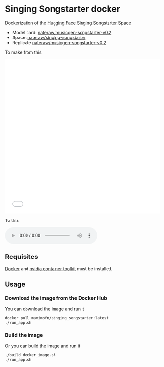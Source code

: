 # Singing Songstarter docker
Dockerization of the [Hugging Face Singing Songstarter Space](https://huggingface.co/spaces/nateraw/singing-songstarter)

 * Model card: [nateraw/musicgen-songstarter-v0.2](https://huggingface.co/nateraw/musicgen-songstarter-v0.2)
 * Space: [nateraw/singing-songstarter](https://huggingface.co/spaces/nateraw/singing-songstarter)
 * Replicate [nateraw/musicgen-songstarter-v0.2](https://replicate.com/nateraw/musicgen-songstarter-v0.2)

To make from this

<iframe width="100%" height="500" src="samples/input.mp4" frameborder="0" allowfullscreen></iframe>

To this

<audio controls>
  <source src="samples/output.mp3" type="audio/mp3">
  Tu navegador no soporta el elemento de audio.
</audio>

## Requisites

[Docker](https://docs.docker.com/desktop/) and [nvidia container toolkit](https://docs.nvidia.com/datacenter/cloud-native/container-toolkit/latest/install-guide.html) must be installed.

## Usage

### Download the image from the Docker Hub

You can download the image and run it

```bash
docker pull maximofn/singing_songstarter:latest
./run_app.sh
```

### Build the image

Or you can build the image and run it

```bash
./build_docker_image.sh
./run_app.sh
```
